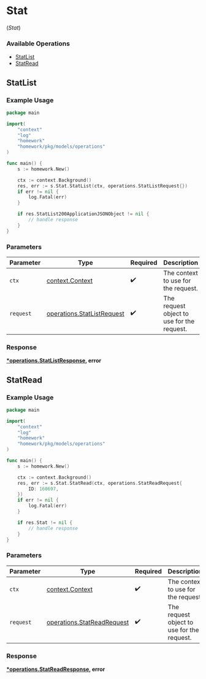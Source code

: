 # Stat
(*Stat*)

### Available Operations

* [StatList](#statlist)
* [StatRead](#statread)

## StatList

### Example Usage

```go
package main

import(
	"context"
	"log"
	"homework"
	"homework/pkg/models/operations"
)

func main() {
    s := homework.New()

    ctx := context.Background()
    res, err := s.Stat.StatList(ctx, operations.StatListRequest{})
    if err != nil {
        log.Fatal(err)
    }

    if res.StatList200ApplicationJSONObject != nil {
        // handle response
    }
}
```

### Parameters

| Parameter                                                                | Type                                                                     | Required                                                                 | Description                                                              |
| ------------------------------------------------------------------------ | ------------------------------------------------------------------------ | ------------------------------------------------------------------------ | ------------------------------------------------------------------------ |
| `ctx`                                                                    | [context.Context](https://pkg.go.dev/context#Context)                    | :heavy_check_mark:                                                       | The context to use for the request.                                      |
| `request`                                                                | [operations.StatListRequest](../../models/operations/statlistrequest.md) | :heavy_check_mark:                                                       | The request object to use for the request.                               |


### Response

**[*operations.StatListResponse](../../models/operations/statlistresponse.md), error**


## StatRead

### Example Usage

```go
package main

import(
	"context"
	"log"
	"homework"
	"homework/pkg/models/operations"
)

func main() {
    s := homework.New()

    ctx := context.Background()
    res, err := s.Stat.StatRead(ctx, operations.StatReadRequest{
        ID: 160697,
    })
    if err != nil {
        log.Fatal(err)
    }

    if res.Stat != nil {
        // handle response
    }
}
```

### Parameters

| Parameter                                                                | Type                                                                     | Required                                                                 | Description                                                              |
| ------------------------------------------------------------------------ | ------------------------------------------------------------------------ | ------------------------------------------------------------------------ | ------------------------------------------------------------------------ |
| `ctx`                                                                    | [context.Context](https://pkg.go.dev/context#Context)                    | :heavy_check_mark:                                                       | The context to use for the request.                                      |
| `request`                                                                | [operations.StatReadRequest](../../models/operations/statreadrequest.md) | :heavy_check_mark:                                                       | The request object to use for the request.                               |


### Response

**[*operations.StatReadResponse](../../models/operations/statreadresponse.md), error**

